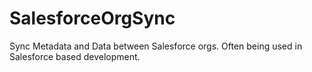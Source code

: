 # SalesforceOrgSync
Sync Metadata and Data between Salesforce orgs. Often being used in Salesforce based development.

